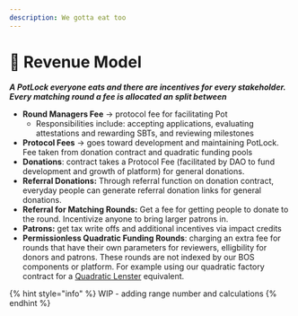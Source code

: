 ```yaml
---
description: We gotta eat too
---
```


# 💸 Revenue Model

_**A PotLock everyone eats and there are incentives for every stakeholder. Every matching round a fee is allocated an split between**_

* **Round Managers Fee** -> protocol fee for facilitating Pot
  * Responsibilities include: accepting applications, evaluating attestations and rewarding SBTs, and reviewing milestones
* **Protocol Fees** -> goes toward development and maintaining PotLock. Fee taken from donation contract and quadratic funding pools
* **Donations**: contract takes a Protocol Fee (facilitated by DAO to fund development and growth of platform) for general donations.&#x20;
* **Referral Donations:** Through referral function on donation contract, everyday people can generate referral donation links for general donations.
* **Referral for Matching Rounds:** Get a fee for getting people to donate to the round. Incentivize anyone to bring larger patrons in.&#x20;
* **Patrons:** get tax write offs and additional incentives via impact credits
* **Permissionless Quadratic Funding Rounds**: charging an extra fee for rounds that have their own parameters for reviewers, elligbility for donors and patrons. These rounds are not indexed by our BOS components or platform. For example using our quadratic factory contract for a [Quadratic Lenster](https://www.quadraticlenster.xyz/) equivalent.



{% hint style="info" %}
WIP - adding range number and calculations
{% endhint %}

